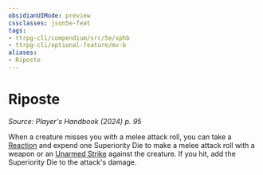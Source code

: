 ```yaml
---
obsidianUIMode: preview
cssclasses: json5e-feat
tags:
- ttrpg-cli/compendium/src/5e/xphb
- ttrpg-cli/optional-feature/mv-b
aliases:
- Riposte
---
```

# Riposte
*Source: Player's Handbook (2024) p. 95*  

When a creature misses you with a melee attack roll, you can take a [Reaction](Інструменти%20ДМ/CLI/rules/variant-rules/reaction-xphb.md) and expend one Superiority Die to make a melee attack roll with a weapon or an [Unarmed Strike](Інструменти%20ДМ/CLI/rules/variant-rules/unarmed-strike-xphb.md) against the creature. If you hit, add the Superiority Die to the attack's damage.